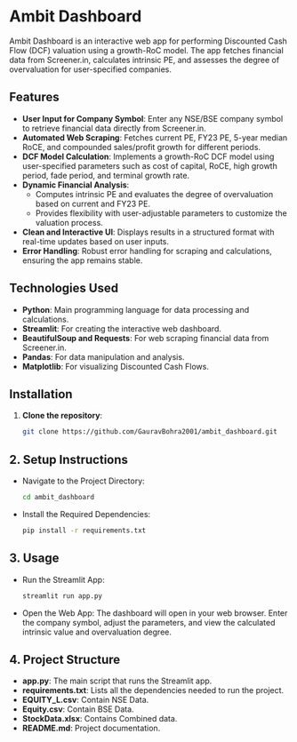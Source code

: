 # Ambit Dashboard

Ambit Dashboard is an interactive web app for performing Discounted Cash Flow (DCF) valuation using a growth-RoC model. The app fetches financial data from Screener.in, calculates intrinsic PE, and assesses the degree of overvaluation for user-specified companies.

## Features
- **User Input for Company Symbol**: Enter any NSE/BSE company symbol to retrieve financial data directly from Screener.in.
- **Automated Web Scraping**: Fetches current PE, FY23 PE, 5-year median RoCE, and compounded sales/profit growth for different periods.
- **DCF Model Calculation**: Implements a growth-RoC DCF model using user-specified parameters such as cost of capital, RoCE, high growth period, fade period, and terminal growth rate.
- **Dynamic Financial Analysis**:
  - Computes intrinsic PE and evaluates the degree of overvaluation based on current and FY23 PE.
  - Provides flexibility with user-adjustable parameters to customize the valuation process.
- **Clean and Interactive UI**: Displays results in a structured format with real-time updates based on user inputs.
- **Error Handling**: Robust error handling for scraping and calculations, ensuring the app remains stable.

## Technologies Used
- **Python**: Main programming language for data processing and calculations.
- **Streamlit**: For creating the interactive web dashboard.
- **BeautifulSoup and Requests**: For web scraping financial data from Screener.in.
- **Pandas**: For data manipulation and analysis.
- **Matplotlib**: For visualizing Discounted Cash Flows.

## Installation
1. **Clone the repository**:
   ```bash
   git clone https://github.com/GauravBohra2001/ambit_dashboard.git

## 2. Setup Instructions

- Navigate to the Project Directory:
  ```bash
  cd ambit_dashboard
  ```
  
- Install the Required Dependencies:
  ```bash
  pip install -r requirements.txt
  ```

## 3. Usage

- Run the Streamlit App:
  ```bash
  streamlit run app.py
  ```

- Open the Web App:
  The dashboard will open in your web browser. Enter the company symbol, adjust the parameters, and view the calculated intrinsic value and overvaluation degree.

## 4. Project Structure
- **app.py**: The main script that runs the Streamlit app.
- **requirements.txt**: Lists all the dependencies needed to run the project.
- **EQUITY_L.csv**: Contain NSE Data.
- **Equity.csv**: Contain BSE Data.
- **StockData.xlsx**: Contains Combined data.
- **README.md**: Project documentation.

